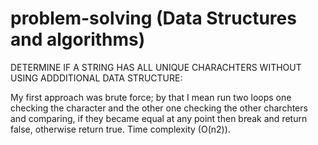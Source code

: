 # problem-solving (Data Structures and algorithms)

DETERMINE IF A STRING HAS ALL UNIQUE CHARACHTERS WITHOUT USING ADDDITIONAL DATA STRUCTURE:

My first approach was brute force; by that I mean run two loops one checking the character and the other one checking the other charchters and comparing, if they became equal at any point then break and return false, otherwise return true. 
Time complexity (O(n2)). 


